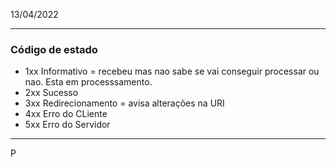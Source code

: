 13/04/2022

---
### Código de estado

 - 1xx Informativo =  recebeu mas nao sabe se vai conseguir processar ou nao. Esta em processsamento.
 - 2xx Sucesso
 - 3xx Redirecionamento = avisa alterações na URI
 - 4xx Erro do CLiente
 - 5xx Erro do Servidor

---
P
